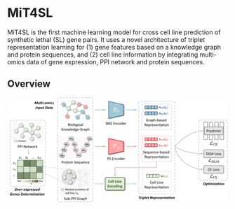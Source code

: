# MiT4SL
MiT4SL is the first machine learning model for cross cell line prediction of synthetic lethal (SL) gene pairs. It uses a novel architecture of triplet representation learning for (1) gene features based on a knowledge graph and protein sequences, and (2) cell line information by integrating multi-omics data of gene expression, PPI network and protein sequences.

## Overview

![MiT4SL](https://github.com/JieZheng-ShanghaiTech/MiT4SL/blob/main/MiT4SL_overview.png)

